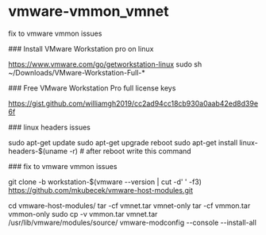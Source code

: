 # vmware-vmmon_vmnet
fix to vmware vmmon issues


### Install VMware Workstation pro on linux

  https://www.vmware.com/go/getworkstation-linux
  sudo sh ~/Downloads/VMware-Workstation-Full-*

### Free VMware Workstation Pro full license keys 

  https://gist.github.com/williamgh2019/cc2ad94cc18cb930a0aab42ed8d39e6f

### linux headers issues

  sudo apt-get update
  sudo apt-get upgrade
  reboot 
  sudo apt-get install linux-headers-$(uname -r)                    # after reboot write this command
  

### fix to vmware vmmon issues

  git clone -b workstation-$(vmware --version | cut -d' ' -f3) https://github.com/mkubecek/vmware-host-modules.git

  cd vmware-host-modules/
  tar -cf vmnet.tar vmnet-only
  tar -cf vmmon.tar vmmon-only
  sudo cp -v vmmon.tar vmnet.tar /usr/lib/vmware/modules/source/
  vmware-modconfig --console --install-all
  
